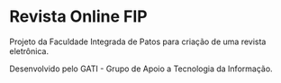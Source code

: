Revista Online FIP
=================

Projeto da Faculdade Integrada de Patos para criação de uma revista eletrônica.

Desenvolvido pelo GATI - Grupo de Apoio a Tecnologia da Informação.



